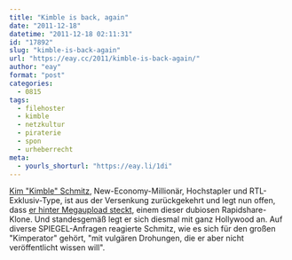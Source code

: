 ```yaml
---
title: "Kimble is back, again"
date: "2011-12-18"
datetime: "2011-12-18 02:11:31"
id: "17892"
slug: "kimble-is-back-again"
url: "https://eay.cc/2011/kimble-is-back-again/"
author: "eay"
format: "post"
categories:
  - 0815
tags:
  - filehoster
  - kimble
  - netzkultur
  - piraterie
  - spon
  - urheberrecht
meta:
  - yourls_shorturl: "https://eay.li/1di"
---
```


[Kim "Kimble" Schmitz](http://de.wikipedia.org/wiki/Kim_Schmitz), New-Economy-Millionär, Hochstapler und RTL-Exklusiv-Type, ist aus der Versenkung zurückgekehrt und legt nun offen, dass [er hinter Megaupload steckt](http://www.spiegel.de/netzwelt/web/0,1518,804186,00.html), einem dieser dubiosen Rapidshare-Klone. Und standesgemäß legt er sich diesmal mit ganz Hollywood an. Auf diverse SPIEGEL-Anfragen reagierte Schmitz, wie es sich für den großen "Kimperator" gehört, "mit vulgären Drohungen, die er aber nicht veröffentlicht wissen will".
